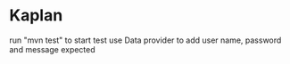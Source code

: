 # Kaplan
run "mvn test" to start test
use Data provider to add user name, password and message expected
